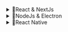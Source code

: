 

<details>
  <summary>📂React & NextJs</summary>

## React

##### Udemy

- [ ] [React JS Frontend Web Development for Beginners](https://www.udemy.com/course/react-tutorial/)
- [ ] [Complete React Developer (w/ Redux, Hooks, GraphQL)](https://www.udemy.com/course/complete-react-developer-zero-to-mastery/)
- [ ] [React - The Complete Guide 2025 (incl. Next.js, Redux)](https://www.udemy.com/course/react-the-complete-guide-incl-redux/)
- [ ] [React - Beginner to Advanced (+ Redux & Ecommerce App)](https://www.udemy.com/course/react-beginner-to-advanced-with-redux-ecommerce-app/)
- [ ] [MERN Stack Bootcamp 2023 - MongoDB, Express, React & NodeJS](https://www.udemy.com/course/mern-stack-course-mongodb-express-react-nodejs/)
- [ ] [Advanced MERN Stack Authentication](https://www.udemy.com/course/advanced-mern-stack-authentication/)
- [ ] [Full Stack Web Development using the MERN stack and DEVOPS](https://www.udemy.com/course/full-stack-web-development-using-the-mern-stack-and-devops/)
- [ ] [Automated testing using supertest and Jest](https://www.udemy.com/course/automated-testing-using-supertest-and-jest/)
- [ ] [React & TypeScript - The Practical Guide](https://www.udemy.com/course/react-typescript-the-practical-guide/)
- [ ] [React and Typescript: Build a Portfolio Project](https://www.udemy.com/course/react-and-typescript-build-a-portfolio-project/)
- [ ] [Microservices with Node JS and React](https://www.udemy.com/course/microservices-with-node-js-and-react/)
- [ ] [Microfrontends with React: A Complete Developer's Guide](https://www.udemy.com/course/microfrontend-course/)
- [ ] [React in easy steps with Node and Java Backend](https://www.udemy.com/course/reactjs-in-easy-steps/)
- [ ] [React - Build your React App fast using React Design System](https://www.udemy.com/course/creative-tim/)
- [ ] [NestJS Microservices: Build & Deploy a Scaleable Backend](https://www.udemy.com/course/nestjs-microservices-build-deploy-a-scaleable-backend/)

##### Youtube

- [ ] [React Full Course for free ⚛️ (2024)](https://www.youtube.com/watch?v=CgkZ7MvWUAA)
- [ ] [React tutorial for beginners ⚛️ Playlist](https://www.youtube.com/playlist?list=PLZPZq0r_RZOMQArzyI32mVndGBZ3D99XQ)
- [ ] [ReactJS Tutorial for Beginners-Playlist-CE](https://www.youtube.com/playlist?list=PLC3y8-rFHvwgg3vaYJgHGnModB54rxOk3)
- [ ] [Practical React-Playlist-CE](https://www.youtube.com/playlist?list=PLC3y8-rFHvwhAh1ypBvcZLDO6I7QTY5CM)
- [ ] [React Router Tutorial-Playlist-CE](https://www.youtube.com/playlist?list=PLC3y8-rFHvwjkxt8TOteFdT_YmzwpBlrG)
- [ ] [React Query Tutorial for Beginners-Playlist-CE](https://www.youtube.com/playlist?list=PLC3y8-rFHvwjTELCrPrcZlo6blLBUspd2)
- [ ] [React Render Tutorial-Playlist-CE](https://www.youtube.com/playlist?list=PLC3y8-rFHvwg7czgqpQIBEAHn8D6l530t)
- [ ] [All React Hooks Explained in 1 Hour | React JS Hooks Interview Questions | React Hooks Crash Course](https://www.youtube.com/watch?v=2YsQgB0IUPY)
- [ ] [React Hooks Tutorial-Playlist-CE](https://www.youtube.com/playlist?list=PLC3y8-rFHvwisvxhZ135pogtX7_Oe3Q3A)
- [ ] [React Hook Form Tutorials-Playlist-CE](https://www.youtube.com/playlist?list=PLC3y8-rFHvwjmgBr1327BA5bVXoQH-w5s)
- [ ] [React Redux Tutorial-Playlist-CE](https://www.youtube.com/playlist?list=PLC3y8-rFHvwheJHvseC3I0HuYI2f46oAK)
- [ ] [React Redux Toolkit Tutorial-Playlist-CE](https://www.youtube.com/playlist?list=PLC3y8-rFHvwiaOAuTtVXittwybYIorRB3)
- [ ] [Learn Redux Toolkit in 1 Hour | Redux Toolkit Crash Course | Redux Toolkit Tutorial](https://www.youtube.com/watch?v=A8blgpj78kM)
- [ ] [Mastering Redux Toolkit and RTK Query](https://www.youtube.com/watch?v=CI8VeG0GI-M)
- [ ] [React Table Tutorial-Playlist-CE](https://www.youtube.com/playlist?list=PLC3y8-rFHvwgWTSrDiwmUsl4ZvipOw9Cz)
- [ ] [React Styled Components-Playlist-CE](https://www.youtube.com/playlist?list=PLC3y8-rFHvwgu-G08-7ovbN9EyhF_cltM)
- [ ] [React Material UI Tutorial-Playlist-CE](https://www.youtube.com/playlist?list=PLC3y8-rFHvwh-K9mDlrrcDywl7CeVL2rO)
- [ ] [React Formik Tutorial-Playlist-CE](https://www.youtube.com/playlist?list=PLC3y8-rFHvwiPmFbtzEWjESkqBVDbdgGu)
- [ ] [React Storybook Tutorial-Playlist](https://www.youtube.com/playlist?list=PLC3y8-rFHvwhC-j3x3t9la8-GQJGViDQk)
- [ ] [Design Tips for Developers-Playlist-CE](https://www.youtube.com/playlist?list=PLC3y8-rFHvwiNfZK3QmKLnrPcSAX32INO)
- [ ] [JSON Server Tutorial for Beginners-Playlist-CE](https://www.youtube.com/playlist?list=PLC3y8-rFHvwhc9YZIdqNL5sWeTCGxF4ya)
- [ ] [React TypeScript Webpack Setup-Playlist-CE](https://www.youtube.com/playlist?list=PLC3y8-rFHvwiWPS2RO3BKotLRfgg_8WEo)
- [ ] [Top 10 React JS Interview Questions | React Interview Questions and Answers](https://www.youtube.com/watch?v=YLXQMtb3Lns)
- [ ] [Master ReactJS in 7 Hours with 10 Real-World Projects 2023](https://www.youtube.com/watch?v=XrwsMN2IWnE)
- [ ] [All React 19 Features Explained 2025](https://www.youtube.com/watch?v=d01RPL_hveo)
- [ ] [React JS Full Course 2024 | 6+ Projects | 15 Hours](https://www.youtube.com/watch?v=dz458ZkBMak&t=52416s)
- [ ] [Build 25 React JS Projects in 10 Hours | React Interview Questions 2023](https://www.youtube.com/watch?v=l3A9OcUd_Us)
- [ ] [Learn React JS - Full Beginner’s Tutorial (2024) & Practice Projects](https://www.youtube.com/watch?v=x4rFhThSX04&t=1s)
- [ ] [50+ HOURS REACT.JS 19 MONSTER CLASS](https://www.youtube.com/watch?v=M9O5AjEFzKw)
- [ ] [THE BIGGEST REACT.JS COURSE ON THE INTERNET ( PART 1 )](https://www.youtube.com/watch?v=qnwFpjIqsrA&t=4s)
- [ ] [THE BIGGEST REACT.JS COURSE ON THE INTERNET ( PART 2 )](https://www.youtube.com/watch?v=futeaowy34Y)
- [ ] [ADVANCE REACT: THE BIGGEST REACT.JS COURSE ON THE INTERNET ( PART 3 )](https://www.youtube.com/watch?v=-Qnf2bME-rE)
- [ ] [THE MOST ADVANCE REACT.JS COURSE: THE BIGGEST REACT.JS COURSE ON THE INTERNET ( PART 4 )](https://www.youtube.com/watch?v=znZQFzoV3CM)

## Next

##### Udemy

- [ ] [NextJS Developer-zero-to-mastery](https://www.udemy.com/course/complete-nextjs-developer-zero-to-mastery/)
- [ ] [React, Next.js and Django: A Rapid Guide - Advanced](https://www.udemy.com/course/react-django-advanced/)
- [ ] [The Ultimate Authentication Course with NestJS and React](https://www.udemy.com/course/react-nest-authentication/)
- [ ] [NestJS Microservices: Build & Deploy a Scaleable Backend](https://www.udemy.com/course/nestjs-microservices-build-deploy-a-scaleable-backend/)

### Youtube

- [ ] [Next.js 15 Full Tutorial - Beginner to Advanced](https://www.youtube.com/watch?v=k7o9R6eaSes)
- [ ] [Next.js 15 Tutorial - Beginner to Advanced-Playlist-CE](https://www.youtube.com/playlist?list=PLC3y8-rFHvwhIEc4I4YsRz5C7GOBnxSJY)
- [ ] [Learn Next.js 15 in 1 hour - Beginner Tutorial-CE](https://www.youtube.com/watch?v=_EgI9WH8q1A)
- [ ] [Mastering Next.js 14: A Comprehensive Guide to the Latest Features and Advanced Concepts!](https://www.youtube.com/watch?v=GowPe3iiqTs)
- [ ] [Next.js 14 Tutorial - Beginner to Advanced -Playlist-CE](https://www.youtube.com/playlist?list=PLC3y8-rFHvwjOKd6gdf4QtV1uYNiQnruI)
- [ ] [Next.js 13 Tutorial for Beginners-Playlist-CE](https://www.youtube.com/playlist?list=PLC3y8-rFHvwgC9mj0qv972IO5DmD-H0ZH)
- [ ] [Next JS 15 E-Commerce 2025 - Arcjet, Prisma, Postgress, Docker, Zustand, Paypal | Part 1](https://www.youtube.com/watch?v=Q2MQQKYzmMU)
- [ ] [Next JS 15 E-Commerce 2025 - Arcjet, Prisma, Postgress, Docker, Zustand, Paypal | Part 2](https://www.youtube.com/watch?v=jtP0K1wsH6w)
- [ ] [Next.js Full Course 2024 | Learn Next.js 14 In One Video | 14 Hours](https://www.youtube.com/watch?v=mQnWCmVErnw)
- [ ] [THE BIGGEST NEXT.JS COURSE ON THE INTERNET ( PART 1 )](https://www.youtube.com/watch?v=QIDkK0FbXDc)
- [ ] [THE BIGGEST NEXT.JS 15 COURSE ON THE INTERNET ( PART 2 )](https://www.youtube.com/watch?v=kiPrrtclZOA)

## Testing & Design

- [ ] [JavaScript Unit Testing - The Practical Guide](https://www.udemy.com/course/javascript-unit-testing-the-practical-guide/)
- [ ] [React Testing Library and Jest: The Complete Guide](https://www.udemy.com/course/react-testing-library-and-jest/)
- [ ] [Automated testing using supertest and Jest](https://www.udemy.com/course/automated-testing-using-supertest-and-jest/)
- [ ] [Cypress End-to-End Testing - Getting Started](https://www.udemy.com/course/cypress-end-to-end-testing-getting-started/)
- [ ] [React Testing Tutorial-Playlist-CE](https://www.youtube.com/playlist?list=PLC3y8-rFHvwirqe1KHFCHJ0RqNuN61SJd)

</details>

<details>
  <summary>📂NodeJs & Electron</summary>

## NodeJs

##### Udemy

- [ ] [NodeJS - The Complete Guide (MVC, REST APIs, GraphQL, Deno)](https://www.udemy.com/course/nodejs-the-complete-guide/)
- [ ] [Complete NodeJS Developer (GraphQL, MongoDB, + more)](https://www.udemy.com/course/complete-nodejs-developer-zero-to-mastery)
- [ ] [The Complete Node.js Developer Course (3rd Edition)](https://www.udemy.com/course/the-complete-nodejs-developer-course-2/)
- [ ] [MERN Stack Bootcamp 2023 - MongoDB, Express, React & NodeJS](https://www.udemy.com/course/mern-stack-course-mongodb-express-react-nodejs/)
- [ ] [Advanced MERN Stack Authentication](https://www.udemy.com/course/advanced-mern-stack-authentication/)

##### Youtube

- [ ] [Node.js Tutorial-Playlist-CE](https://www.youtube.com/playlist?list=PLC3y8-rFHvwh8shCMHFA5kWxD9PaPwxaY)
- [ ] [The Complete Node.js Bootcamp: From Beginner to Expert ](https://www.youtube.com/watch?v=EsUL2bfKKLc)
- [ ] [Node JS Full Course 2025 Part 1| Complete Backend Development Course | Part 1](https://www.youtube.com/watch?v=MIJt9H69QVc)
- [ ] [Node JS Full Course 2025 Part 2| Microservices, Redis, CI CD, Docker, VPS Hosting | Hostinger | Part 2](https://www.youtube.com/watch?v=_f7h6xQXiLA)
- [ ] [Node JS Full Course 2025 Part 3| PostgreSQL, Prisma, Nest JS, Bun, Hono, Prometheus, Grafana | Part 3](https://www.youtube.com/watch?v=pa9xqOnorx0)
- [ ] [MERN Stack Full Course - ECommerce App with Admin Panel : React, Redux Toolkit, Tailwind, MongoDB](https://www.youtube.com/watch?v=_4CPp670fK4)
- [ ] [How To Deploy MERN Stack App | Deploy MERN Stack E-Commerce App](https://www.youtube.com/watch?v=39DloCh510E)
- [ ] [MERN Mastery: Building a Scalable Movies App for Ultimate User Experience](https://www.youtube.com/watch?v=Bd1EBSCu2os)
- [ ] [Express JS Full Course](https://www.youtube.com/watch?v=nH9E25nkk3I)
- [ ] [Socket.IO Mastery: Learn Real-Time Web Development](https://www.youtube.com/watch?v=EtG0tv2a9Uw)

## Electron

- [ ] [Electron js Tutorials-Playlist-CE](https://www.youtube.com/playlist?list=PLC3y8-rFHvwiCJD3WrAFUrIMkGVDE0uqW)
- [ ] [Expo Router Tutorial-Playlist-CE](https://www.youtube.com/playlist?list=PLC3y8-rFHvwgVmqbtQkPDxkvDf6w5_eGA)
- [ ] [Vue JS 3 Tutorial for Beginners-Playlist-CE](https://www.youtube.com/playlist?list=PLC3y8-rFHvwgeQIfSDtEGVvvSEPDkL_1f)

</details>

<details>
  <summary>📂React Native</summary>

## React Native

##### Udemy

- [ ] [React Native - The Practical Guide - 2025](https://www.udemy.com/course/react-native-the-practical-guide/)
- [ ] [Complete React Native Bootcamp (with Hooks)](https://www.udemy.com/course/complete-react-native-mobile-development-zero-to-mastery-with-hooks/)

##### Youtube

- [ ] [React Native Tutorial for Beginners-Playlist-CE](https://www.youtube.com/playlist?list=PLC3y8-rFHvwhiQJD1di4eRVN30WWCXkg1)
- [ ] [React Native Full Course 2024 | 5+ Projects | 12 Hours](https://www.youtube.com/watch?v=hKxnj1CS1o4)
- [ ] [Master React Native 2024: Comprehensive Course with Expo, Expo Router, TypeScript, Zustand](https://www.youtube.com/watch?v=a_SthPXtV6c)
- [ ] [React Native Course for Beginners in 2025 | Build a Full Stack React Native App](https://youtu.be/f8Z9JyB2EIE?si=bnqS2Uv_fVCeUPh8)

</details>